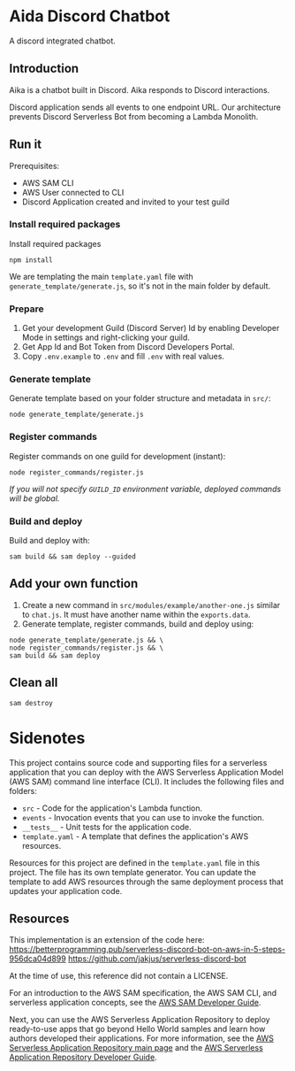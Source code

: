 # Aida Discord Chatbot

A discord integrated chatbot.

## Introduction

Aika is a chatbot built in Discord. Aika responds to Discord interactions.

Discord application sends all events to one endpoint URL. 
Our architecture prevents Discord Serverless Bot from becoming a Lambda Monolith.

## Run it

Prerequisites:
- AWS SAM CLI
- AWS User connected to CLI
- Discord Application created and invited to your test guild

### Install required packages

Install required packages

```
npm install
```

We are templating the main `template.yaml` file with `generate_template/generate.js`, so it's not in the main folder by default.

### Prepare

1. Get your development Guild (Discord Server) Id by enabling Developer Mode in settings and right-clicking your guild.
2. Get App Id and Bot Token from Discord Developers Portal.
3. Copy `.env.example` to `.env` and fill `.env` with real values.

### Generate template

Generate template based on your folder structure and metadata in `src/`:

```
node generate_template/generate.js
```

### Register commands

Register commands on one guild for development (instant):

```
node register_commands/register.js
```

*If you will not specify `GUILD_ID` environment variable, deployed commands will be global.*

### Build and deploy

Build and deploy with:

```
sam build && sam deploy --guided
```

## Add your own function

1. Create a new command in `src/modules/example/another-one.js` similar to `chat.js`. It must have another name within the `exports.data`.
2. Generate template, register commands, build and deploy using:

```
node generate_template/generate.js && \
node register_commands/register.js && \
sam build && sam deploy
```

## Clean all

```
sam destroy
```

# Sidenotes

This project contains source code and supporting files for a serverless application that you can deploy with the AWS Serverless Application Model (AWS SAM) command line interface (CLI). It includes the following files and folders:

- `src` - Code for the application's Lambda function.
- `events` - Invocation events that you can use to invoke the function.
- `__tests__` - Unit tests for the application code. 
- `template.yaml` - A template that defines the application's AWS resources.

Resources for this project are defined in the `template.yaml` file in this project. The file has its own template generator. You can update the template to add AWS resources through the same deployment process that updates your application code.

## Resources

This implementation is an extension of the code here:
https://betterprogramming.pub/serverless-discord-bot-on-aws-in-5-steps-956dca04d899
https://github.com/jakjus/serverless-discord-bot

At the time of use, this reference did not contain a LICENSE.

For an introduction to the AWS SAM specification, the AWS SAM CLI, and serverless application concepts, see the [AWS SAM Developer Guide](https://docs.aws.amazon.com/serverless-application-model/latest/developerguide/what-is-sam.html).

Next, you can use the AWS Serverless Application Repository to deploy ready-to-use apps that go beyond Hello World samples and learn how authors developed their applications. For more information, see the [AWS Serverless Application Repository main page](https://aws.amazon.com/serverless/serverlessrepo/) and the [AWS Serverless Application Repository Developer Guide](https://docs.aws.amazon.com/serverlessrepo/latest/devguide/what-is-serverlessrepo.html).

